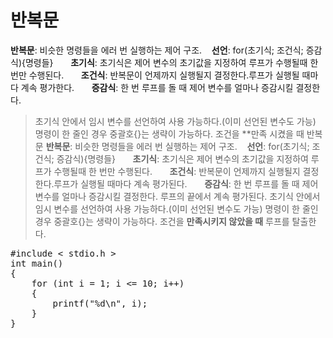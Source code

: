 # 반복문
**반복문**: 비슷한 명령들을 에러 번 실행하는 제어 구조.
&nbsp;&nbsp;&nbsp;**선언**: for(초기식; 조건식; 증감식){명령들}
&nbsp;&nbsp;&nbsp;&nbsp;&nbsp;&nbsp;**초기식**: 초기식은 제어 변수의 초기값을 지정하여 루프가 수행될때 한 번만 수행된다.
&nbsp;&nbsp;&nbsp;&nbsp;&nbsp;&nbsp;**조건식**: 반복문이 언제까지 실행될지 결정한다.루프가 실행될 때마다 계속 평가한다.
&nbsp;&nbsp;&nbsp;&nbsp;&nbsp;&nbsp;**증감식**: 한 번 루프를 돌 때 제어 변수를 얼마나 증감시킬 결정한다.
> 초기식 안에서 임시 변수를 선언하여 사용 가능하다.(이미 선언된 변수도 가능)
> 명령이 한 줄인 경우 중괄호{}는 생략이 가능하다.
> 조건을 **만족 시켰을 때 반복문
**반복문**: 비슷한 명령들을 에러 번 실행하는 제어 구조.
&nbsp;&nbsp;&nbsp;**선언**: for(초기식; 조건식; 증감식){명령들}
&nbsp;&nbsp;&nbsp;&nbsp;&nbsp;&nbsp;**초기식**: 초기식은 제어 변수의 초기값을 지정하여 루프가 수행될때 한 번만 수행된다.
&nbsp;&nbsp;&nbsp;&nbsp;&nbsp;&nbsp;**조건식**: 반복문이 언제까지 실행될지 결정한다.루프가 실행될 때마다 계속 평가된다.
&nbsp;&nbsp;&nbsp;&nbsp;&nbsp;&nbsp;**증감식**: 한 번 루프를 돌 때 제어 변수를 얼마나 증감시킬 결정한다. 루프의 끝에서 계속 평가된다.
> 초기식 안에서 임시 변수를 선언하여 사용 가능하다.(이미 선언된 변수도 가능)
> 명령이 한 줄인 경우 중괄호{}는 생략이 가능하다.
> 조건을 **만족시키지 않았을 때** 루프를 탈출한다.
<pre>#include < stdio.h >
int main()
{
	for (int i = 1; i <= 10; i++)
	{
		printf("%d\n", i);
	}
}</pre>
